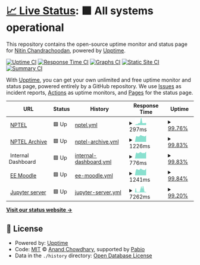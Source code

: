 # [📈 Live Status](https://nchandra75.github.io/upptime): <!--live status--> **🟩 All systems operational**

This repository contains the open-source uptime monitor and status page for [Nitin Chandrachoodan](https://nchandra75.github.io/upptime), powered by [Upptime](https://github.com/upptime/upptime).

[![Uptime CI](https://github.com/nchandra75/upptime/workflows/Uptime%20CI/badge.svg)](https://github.com/nchandra75/upptime/actions?query=workflow%3A%22Uptime+CI%22)
[![Response Time CI](https://github.com/nchandra75/upptime/workflows/Response%20Time%20CI/badge.svg)](https://github.com/nchandra75/upptime/actions?query=workflow%3A%22Response+Time+CI%22)
[![Graphs CI](https://github.com/nchandra75/upptime/workflows/Graphs%20CI/badge.svg)](https://github.com/nchandra75/upptime/actions?query=workflow%3A%22Graphs+CI%22)
[![Static Site CI](https://github.com/nchandra75/upptime/workflows/Static%20Site%20CI/badge.svg)](https://github.com/nchandra75/upptime/actions?query=workflow%3A%22Static+Site+CI%22)
[![Summary CI](https://github.com/nchandra75/upptime/workflows/Summary%20CI/badge.svg)](https://github.com/nchandra75/upptime/actions?query=workflow%3A%22Summary+CI%22)

With [Upptime](https://upptime.js.org), you can get your own unlimited and free uptime monitor and status page, powered entirely by a GitHub repository. We use [Issues](https://github.com/nchandra75/upptime/issues) as incident reports, [Actions](https://github.com/nchandra75/upptime/actions) as uptime monitors, and [Pages](https://nchandra75.github.io/upptime) for the status page.

<!--start: status pages-->
<!-- This summary is generated by Upptime (https://github.com/upptime/upptime) -->
<!-- Do not edit this manually, your changes will be overwritten -->
<!-- prettier-ignore -->
| URL | Status | History | Response Time | Uptime |
| --- | ------ | ------- | ------------- | ------ |
| <img alt="" src="https://icons.duckduckgo.com/ip3/nptel.ac.in.ico" height="13"> [NPTEL](https://nptel.ac.in) | 🟩 Up | [nptel.yml](https://github.com/nchandra75/upptime/commits/HEAD/history/nptel.yml) | <details><summary><img alt="Response time graph" src="./graphs/nptel/response-time-week.png" height="20"> 297ms</summary><br><a href="https://nchandra75.github.io/upptime/history/nptel"><img alt="Response time 281" src="https://img.shields.io/endpoint?url=https%3A%2F%2Fraw.githubusercontent.com%2Fnchandra75%2Fupptime%2FHEAD%2Fapi%2Fnptel%2Fresponse-time.json"></a><br><a href="https://nchandra75.github.io/upptime/history/nptel"><img alt="24-hour response time 271" src="https://img.shields.io/endpoint?url=https%3A%2F%2Fraw.githubusercontent.com%2Fnchandra75%2Fupptime%2FHEAD%2Fapi%2Fnptel%2Fresponse-time-day.json"></a><br><a href="https://nchandra75.github.io/upptime/history/nptel"><img alt="7-day response time 297" src="https://img.shields.io/endpoint?url=https%3A%2F%2Fraw.githubusercontent.com%2Fnchandra75%2Fupptime%2FHEAD%2Fapi%2Fnptel%2Fresponse-time-week.json"></a><br><a href="https://nchandra75.github.io/upptime/history/nptel"><img alt="30-day response time 281" src="https://img.shields.io/endpoint?url=https%3A%2F%2Fraw.githubusercontent.com%2Fnchandra75%2Fupptime%2FHEAD%2Fapi%2Fnptel%2Fresponse-time-month.json"></a><br><a href="https://nchandra75.github.io/upptime/history/nptel"><img alt="1-year response time 281" src="https://img.shields.io/endpoint?url=https%3A%2F%2Fraw.githubusercontent.com%2Fnchandra75%2Fupptime%2FHEAD%2Fapi%2Fnptel%2Fresponse-time-year.json"></a></details> | <details><summary><a href="https://nchandra75.github.io/upptime/history/nptel">99.76%</a></summary><a href="https://nchandra75.github.io/upptime/history/nptel"><img alt="All-time uptime 99.84%" src="https://img.shields.io/endpoint?url=https%3A%2F%2Fraw.githubusercontent.com%2Fnchandra75%2Fupptime%2FHEAD%2Fapi%2Fnptel%2Fuptime.json"></a><br><a href="https://nchandra75.github.io/upptime/history/nptel"><img alt="24-hour uptime 100.00%" src="https://img.shields.io/endpoint?url=https%3A%2F%2Fraw.githubusercontent.com%2Fnchandra75%2Fupptime%2FHEAD%2Fapi%2Fnptel%2Fuptime-day.json"></a><br><a href="https://nchandra75.github.io/upptime/history/nptel"><img alt="7-day uptime 99.76%" src="https://img.shields.io/endpoint?url=https%3A%2F%2Fraw.githubusercontent.com%2Fnchandra75%2Fupptime%2FHEAD%2Fapi%2Fnptel%2Fuptime-week.json"></a><br><a href="https://nchandra75.github.io/upptime/history/nptel"><img alt="30-day uptime 99.84%" src="https://img.shields.io/endpoint?url=https%3A%2F%2Fraw.githubusercontent.com%2Fnchandra75%2Fupptime%2FHEAD%2Fapi%2Fnptel%2Fuptime-month.json"></a><br><a href="https://nchandra75.github.io/upptime/history/nptel"><img alt="1-year uptime 99.84%" src="https://img.shields.io/endpoint?url=https%3A%2F%2Fraw.githubusercontent.com%2Fnchandra75%2Fupptime%2FHEAD%2Fapi%2Fnptel%2Fuptime-year.json"></a></details>
| <img alt="" src="https://icons.duckduckgo.com/ip3/archive.nptel.ac.in.ico" height="13"> [NPTEL Archive](https://archive.nptel.ac.in) | 🟩 Up | [nptel-archive.yml](https://github.com/nchandra75/upptime/commits/HEAD/history/nptel-archive.yml) | <details><summary><img alt="Response time graph" src="./graphs/nptel-archive/response-time-week.png" height="20"> 1226ms</summary><br><a href="https://nchandra75.github.io/upptime/history/nptel-archive"><img alt="Response time 1332" src="https://img.shields.io/endpoint?url=https%3A%2F%2Fraw.githubusercontent.com%2Fnchandra75%2Fupptime%2FHEAD%2Fapi%2Fnptel-archive%2Fresponse-time.json"></a><br><a href="https://nchandra75.github.io/upptime/history/nptel-archive"><img alt="24-hour response time 1320" src="https://img.shields.io/endpoint?url=https%3A%2F%2Fraw.githubusercontent.com%2Fnchandra75%2Fupptime%2FHEAD%2Fapi%2Fnptel-archive%2Fresponse-time-day.json"></a><br><a href="https://nchandra75.github.io/upptime/history/nptel-archive"><img alt="7-day response time 1226" src="https://img.shields.io/endpoint?url=https%3A%2F%2Fraw.githubusercontent.com%2Fnchandra75%2Fupptime%2FHEAD%2Fapi%2Fnptel-archive%2Fresponse-time-week.json"></a><br><a href="https://nchandra75.github.io/upptime/history/nptel-archive"><img alt="30-day response time 1332" src="https://img.shields.io/endpoint?url=https%3A%2F%2Fraw.githubusercontent.com%2Fnchandra75%2Fupptime%2FHEAD%2Fapi%2Fnptel-archive%2Fresponse-time-month.json"></a><br><a href="https://nchandra75.github.io/upptime/history/nptel-archive"><img alt="1-year response time 1332" src="https://img.shields.io/endpoint?url=https%3A%2F%2Fraw.githubusercontent.com%2Fnchandra75%2Fupptime%2FHEAD%2Fapi%2Fnptel-archive%2Fresponse-time-year.json"></a></details> | <details><summary><a href="https://nchandra75.github.io/upptime/history/nptel-archive">99.83%</a></summary><a href="https://nchandra75.github.io/upptime/history/nptel-archive"><img alt="All-time uptime 99.89%" src="https://img.shields.io/endpoint?url=https%3A%2F%2Fraw.githubusercontent.com%2Fnchandra75%2Fupptime%2FHEAD%2Fapi%2Fnptel-archive%2Fuptime.json"></a><br><a href="https://nchandra75.github.io/upptime/history/nptel-archive"><img alt="24-hour uptime 100.00%" src="https://img.shields.io/endpoint?url=https%3A%2F%2Fraw.githubusercontent.com%2Fnchandra75%2Fupptime%2FHEAD%2Fapi%2Fnptel-archive%2Fuptime-day.json"></a><br><a href="https://nchandra75.github.io/upptime/history/nptel-archive"><img alt="7-day uptime 99.83%" src="https://img.shields.io/endpoint?url=https%3A%2F%2Fraw.githubusercontent.com%2Fnchandra75%2Fupptime%2FHEAD%2Fapi%2Fnptel-archive%2Fuptime-week.json"></a><br><a href="https://nchandra75.github.io/upptime/history/nptel-archive"><img alt="30-day uptime 99.89%" src="https://img.shields.io/endpoint?url=https%3A%2F%2Fraw.githubusercontent.com%2Fnchandra75%2Fupptime%2FHEAD%2Fapi%2Fnptel-archive%2Fuptime-month.json"></a><br><a href="https://nchandra75.github.io/upptime/history/nptel-archive"><img alt="1-year uptime 99.89%" src="https://img.shields.io/endpoint?url=https%3A%2F%2Fraw.githubusercontent.com%2Fnchandra75%2Fupptime%2FHEAD%2Fapi%2Fnptel-archive%2Fuptime-year.json"></a></details>
| <img alt="" src="https://icons.duckduckgo.com/ip3/null.ico" height="13"> Internal Dashboard | 🟩 Up | [internal-dashboard.yml](https://github.com/nchandra75/upptime/commits/HEAD/history/internal-dashboard.yml) | <details><summary><img alt="Response time graph" src="./graphs/internal-dashboard/response-time-week.png" height="20"> 776ms</summary><br><a href="https://nchandra75.github.io/upptime/history/internal-dashboard"><img alt="Response time 772" src="https://img.shields.io/endpoint?url=https%3A%2F%2Fraw.githubusercontent.com%2Fnchandra75%2Fupptime%2FHEAD%2Fapi%2Finternal-dashboard%2Fresponse-time.json"></a><br><a href="https://nchandra75.github.io/upptime/history/internal-dashboard"><img alt="24-hour response time 914" src="https://img.shields.io/endpoint?url=https%3A%2F%2Fraw.githubusercontent.com%2Fnchandra75%2Fupptime%2FHEAD%2Fapi%2Finternal-dashboard%2Fresponse-time-day.json"></a><br><a href="https://nchandra75.github.io/upptime/history/internal-dashboard"><img alt="7-day response time 776" src="https://img.shields.io/endpoint?url=https%3A%2F%2Fraw.githubusercontent.com%2Fnchandra75%2Fupptime%2FHEAD%2Fapi%2Finternal-dashboard%2Fresponse-time-week.json"></a><br><a href="https://nchandra75.github.io/upptime/history/internal-dashboard"><img alt="30-day response time 772" src="https://img.shields.io/endpoint?url=https%3A%2F%2Fraw.githubusercontent.com%2Fnchandra75%2Fupptime%2FHEAD%2Fapi%2Finternal-dashboard%2Fresponse-time-month.json"></a><br><a href="https://nchandra75.github.io/upptime/history/internal-dashboard"><img alt="1-year response time 772" src="https://img.shields.io/endpoint?url=https%3A%2F%2Fraw.githubusercontent.com%2Fnchandra75%2Fupptime%2FHEAD%2Fapi%2Finternal-dashboard%2Fresponse-time-year.json"></a></details> | <details><summary><a href="https://nchandra75.github.io/upptime/history/internal-dashboard">99.83%</a></summary><a href="https://nchandra75.github.io/upptime/history/internal-dashboard"><img alt="All-time uptime 99.89%" src="https://img.shields.io/endpoint?url=https%3A%2F%2Fraw.githubusercontent.com%2Fnchandra75%2Fupptime%2FHEAD%2Fapi%2Finternal-dashboard%2Fuptime.json"></a><br><a href="https://nchandra75.github.io/upptime/history/internal-dashboard"><img alt="24-hour uptime 100.00%" src="https://img.shields.io/endpoint?url=https%3A%2F%2Fraw.githubusercontent.com%2Fnchandra75%2Fupptime%2FHEAD%2Fapi%2Finternal-dashboard%2Fuptime-day.json"></a><br><a href="https://nchandra75.github.io/upptime/history/internal-dashboard"><img alt="7-day uptime 99.83%" src="https://img.shields.io/endpoint?url=https%3A%2F%2Fraw.githubusercontent.com%2Fnchandra75%2Fupptime%2FHEAD%2Fapi%2Finternal-dashboard%2Fuptime-week.json"></a><br><a href="https://nchandra75.github.io/upptime/history/internal-dashboard"><img alt="30-day uptime 99.89%" src="https://img.shields.io/endpoint?url=https%3A%2F%2Fraw.githubusercontent.com%2Fnchandra75%2Fupptime%2FHEAD%2Fapi%2Finternal-dashboard%2Fuptime-month.json"></a><br><a href="https://nchandra75.github.io/upptime/history/internal-dashboard"><img alt="1-year uptime 99.89%" src="https://img.shields.io/endpoint?url=https%3A%2F%2Fraw.githubusercontent.com%2Fnchandra75%2Fupptime%2FHEAD%2Fapi%2Finternal-dashboard%2Fuptime-year.json"></a></details>
| <img alt="" src="https://icons.duckduckgo.com/ip3/eex.dev.iitm.ac.in.ico" height="13"> [EE Moodle](https://eex.dev.iitm.ac.in) | 🟩 Up | [ee-moodle.yml](https://github.com/nchandra75/upptime/commits/HEAD/history/ee-moodle.yml) | <details><summary><img alt="Response time graph" src="./graphs/ee-moodle/response-time-week.png" height="20"> 1241ms</summary><br><a href="https://nchandra75.github.io/upptime/history/ee-moodle"><img alt="Response time 1256" src="https://img.shields.io/endpoint?url=https%3A%2F%2Fraw.githubusercontent.com%2Fnchandra75%2Fupptime%2FHEAD%2Fapi%2Fee-moodle%2Fresponse-time.json"></a><br><a href="https://nchandra75.github.io/upptime/history/ee-moodle"><img alt="24-hour response time 1426" src="https://img.shields.io/endpoint?url=https%3A%2F%2Fraw.githubusercontent.com%2Fnchandra75%2Fupptime%2FHEAD%2Fapi%2Fee-moodle%2Fresponse-time-day.json"></a><br><a href="https://nchandra75.github.io/upptime/history/ee-moodle"><img alt="7-day response time 1241" src="https://img.shields.io/endpoint?url=https%3A%2F%2Fraw.githubusercontent.com%2Fnchandra75%2Fupptime%2FHEAD%2Fapi%2Fee-moodle%2Fresponse-time-week.json"></a><br><a href="https://nchandra75.github.io/upptime/history/ee-moodle"><img alt="30-day response time 1256" src="https://img.shields.io/endpoint?url=https%3A%2F%2Fraw.githubusercontent.com%2Fnchandra75%2Fupptime%2FHEAD%2Fapi%2Fee-moodle%2Fresponse-time-month.json"></a><br><a href="https://nchandra75.github.io/upptime/history/ee-moodle"><img alt="1-year response time 1256" src="https://img.shields.io/endpoint?url=https%3A%2F%2Fraw.githubusercontent.com%2Fnchandra75%2Fupptime%2FHEAD%2Fapi%2Fee-moodle%2Fresponse-time-year.json"></a></details> | <details><summary><a href="https://nchandra75.github.io/upptime/history/ee-moodle">99.84%</a></summary><a href="https://nchandra75.github.io/upptime/history/ee-moodle"><img alt="All-time uptime 99.89%" src="https://img.shields.io/endpoint?url=https%3A%2F%2Fraw.githubusercontent.com%2Fnchandra75%2Fupptime%2FHEAD%2Fapi%2Fee-moodle%2Fuptime.json"></a><br><a href="https://nchandra75.github.io/upptime/history/ee-moodle"><img alt="24-hour uptime 100.00%" src="https://img.shields.io/endpoint?url=https%3A%2F%2Fraw.githubusercontent.com%2Fnchandra75%2Fupptime%2FHEAD%2Fapi%2Fee-moodle%2Fuptime-day.json"></a><br><a href="https://nchandra75.github.io/upptime/history/ee-moodle"><img alt="7-day uptime 99.84%" src="https://img.shields.io/endpoint?url=https%3A%2F%2Fraw.githubusercontent.com%2Fnchandra75%2Fupptime%2FHEAD%2Fapi%2Fee-moodle%2Fuptime-week.json"></a><br><a href="https://nchandra75.github.io/upptime/history/ee-moodle"><img alt="30-day uptime 99.89%" src="https://img.shields.io/endpoint?url=https%3A%2F%2Fraw.githubusercontent.com%2Fnchandra75%2Fupptime%2FHEAD%2Fapi%2Fee-moodle%2Fuptime-month.json"></a><br><a href="https://nchandra75.github.io/upptime/history/ee-moodle"><img alt="1-year uptime 99.89%" src="https://img.shields.io/endpoint?url=https%3A%2F%2Fraw.githubusercontent.com%2Fnchandra75%2Fupptime%2FHEAD%2Fapi%2Fee-moodle%2Fuptime-year.json"></a></details>
| <img alt="" src="https://icons.duckduckgo.com/ip3/jup.dev.iitm.ac.in.ico" height="13"> [Jupyter server](https://jup.dev.iitm.ac.in) | 🟩 Up | [jupyter-server.yml](https://github.com/nchandra75/upptime/commits/HEAD/history/jupyter-server.yml) | <details><summary><img alt="Response time graph" src="./graphs/jupyter-server/response-time-week.png" height="20"> 7262ms</summary><br><a href="https://nchandra75.github.io/upptime/history/jupyter-server"><img alt="Response time 5902" src="https://img.shields.io/endpoint?url=https%3A%2F%2Fraw.githubusercontent.com%2Fnchandra75%2Fupptime%2FHEAD%2Fapi%2Fjupyter-server%2Fresponse-time.json"></a><br><a href="https://nchandra75.github.io/upptime/history/jupyter-server"><img alt="24-hour response time 1681" src="https://img.shields.io/endpoint?url=https%3A%2F%2Fraw.githubusercontent.com%2Fnchandra75%2Fupptime%2FHEAD%2Fapi%2Fjupyter-server%2Fresponse-time-day.json"></a><br><a href="https://nchandra75.github.io/upptime/history/jupyter-server"><img alt="7-day response time 7262" src="https://img.shields.io/endpoint?url=https%3A%2F%2Fraw.githubusercontent.com%2Fnchandra75%2Fupptime%2FHEAD%2Fapi%2Fjupyter-server%2Fresponse-time-week.json"></a><br><a href="https://nchandra75.github.io/upptime/history/jupyter-server"><img alt="30-day response time 5902" src="https://img.shields.io/endpoint?url=https%3A%2F%2Fraw.githubusercontent.com%2Fnchandra75%2Fupptime%2FHEAD%2Fapi%2Fjupyter-server%2Fresponse-time-month.json"></a><br><a href="https://nchandra75.github.io/upptime/history/jupyter-server"><img alt="1-year response time 5902" src="https://img.shields.io/endpoint?url=https%3A%2F%2Fraw.githubusercontent.com%2Fnchandra75%2Fupptime%2FHEAD%2Fapi%2Fjupyter-server%2Fresponse-time-year.json"></a></details> | <details><summary><a href="https://nchandra75.github.io/upptime/history/jupyter-server">99.20%</a></summary><a href="https://nchandra75.github.io/upptime/history/jupyter-server"><img alt="All-time uptime 99.47%" src="https://img.shields.io/endpoint?url=https%3A%2F%2Fraw.githubusercontent.com%2Fnchandra75%2Fupptime%2FHEAD%2Fapi%2Fjupyter-server%2Fuptime.json"></a><br><a href="https://nchandra75.github.io/upptime/history/jupyter-server"><img alt="24-hour uptime 100.00%" src="https://img.shields.io/endpoint?url=https%3A%2F%2Fraw.githubusercontent.com%2Fnchandra75%2Fupptime%2FHEAD%2Fapi%2Fjupyter-server%2Fuptime-day.json"></a><br><a href="https://nchandra75.github.io/upptime/history/jupyter-server"><img alt="7-day uptime 99.20%" src="https://img.shields.io/endpoint?url=https%3A%2F%2Fraw.githubusercontent.com%2Fnchandra75%2Fupptime%2FHEAD%2Fapi%2Fjupyter-server%2Fuptime-week.json"></a><br><a href="https://nchandra75.github.io/upptime/history/jupyter-server"><img alt="30-day uptime 99.47%" src="https://img.shields.io/endpoint?url=https%3A%2F%2Fraw.githubusercontent.com%2Fnchandra75%2Fupptime%2FHEAD%2Fapi%2Fjupyter-server%2Fuptime-month.json"></a><br><a href="https://nchandra75.github.io/upptime/history/jupyter-server"><img alt="1-year uptime 99.47%" src="https://img.shields.io/endpoint?url=https%3A%2F%2Fraw.githubusercontent.com%2Fnchandra75%2Fupptime%2FHEAD%2Fapi%2Fjupyter-server%2Fuptime-year.json"></a></details>

<!--end: status pages-->

[**Visit our status website →**](https://nchandra75.github.io/upptime)

## 📄 License

- Powered by: [Upptime](https://github.com/upptime/upptime)
- Code: [MIT](./LICENSE) © [Anand Chowdhary](https://anandchowdhary.com), supported by [Pabio](https://pabio.com)
- Data in the `./history` directory: [Open Database License](https://opendatacommons.org/licenses/odbl/1-0/)
